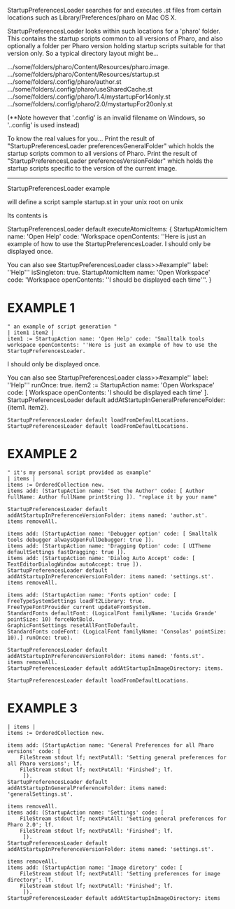 StartupPreferencesLoader searches for and executes .st files from certain locations such as Library/Preferences/pharo on Mac OS X.  StartupPreferencesLoader looks within such locations for a 'pharo' folder. This contains the startup scripts common to all versions of Pharo, and also optionally a folder per Pharo version holding startup scripts suitable for that version only.  So a typical directory layout might be....../some/folders/pharo/Content/Resources/pharo.image..../some/folders/pharo/Content/Resources/startup.st.../some/folders/.config/pharo/author.st.../some/folders/.config/pharo/useSharedCache.st.../some/folders/.config/pharo/1.4/mystartupFor14only.st.../some/folders/.config/pharo/2.0/mystartupFor20only.st(**Note however that '.config' is an invalid filename on Windows, so '..config' is used instead)To know the real values for you...Print the result of "StartupPreferencesLoader preferencesGeneralFolder" which holds the startup scripts common to all versions of Pharo.Print the result of "StartupPreferencesLoader preferencesVersionFolder" which holds the startup scripts specific to the version of the current image.-----------StartupPreferencesLoader examplewill define a script sample startup.st in your unix root on unix Its contents is StartupPreferencesLoader default executeAtomicItems: {	StartupAtomicItem name: 'Open Help' code: 'Workspace openContents: ''Here is just an example of how to use the StartupPreferencesLoader.I should only be displayed once.	You can also see StartupPreferencesLoader class>>#example'' label: ''Help''' isSingleton: true.	StartupAtomicItem name: 'Open Workspace' code: 'Workspace openContents: ''I should be displayed each time'''.}EXAMPLE 1============	" an example of script generation "	| item1 item2 |	item1 := StartupAction name: 'Open Help' code: 'Smalltalk tools workspace openContents: ''Here is just an example of how to use the StartupPreferencesLoader.I should only be displayed once.	 You can also see StartupPreferencesLoader class>>#example'' label: ''Help''' runOnce: true.	item2 := StartupAction name: 'Open Workspace' code:  [ Workspace openContents: 'I should be displayed each time' ].	StartupPreferencesLoader default addAtStartupInGeneralPreferenceFolder: {item1. item2}.		StartupPreferencesLoader default loadFromDefaultLocations.	StartupPreferencesLoader default loadFromDefaultLocations.EXAMPLE 2============	" it's my personal script provided as example"	| items |	items := OrderedCollection new.	items add: (StartupAction name: 'Set the Author' code: [ Author fullName: Author fullName printString ]). "replace it by your name"		StartupPreferencesLoader default addAtStartupInPreferenceVersionFolder: items named: 'author.st'.	items removeAll.		items add: (StartupAction name: 'Debugger option' code: [ Smalltalk tools debugger alwaysOpenFullDebugger: true ]).	items add: (StartupAction name: 'Dragging Option' code: [ UITheme defaultSettings fastDragging: true ]).	items add: (StartupAction name: 'Dialog Auto Accept' code: [ TextEditorDialogWindow autoAccept: true ]).	StartupPreferencesLoader default addAtStartupInPreferenceVersionFolder: items named: 'settings.st'.	items removeAll.		items add: (StartupAction name: 'Fonts option' code: [ FreeTypeSystemSettings loadFt2Library: true.		FreeTypeFontProvider current updateFromSystem.	StandardFonts defaultFont: (LogicalFont familyName: 'Lucida Grande' pointSize: 10) forceNotBold.	GraphicFontSettings resetAllFontToDefault.	StandardFonts codeFont: (LogicalFont familyName: 'Consolas' pointSize: 10).] runOnce: true).		StartupPreferencesLoader default addAtStartupInPreferenceVersionFolder: items named: 'fonts.st'.	items removeAll.	StartupPreferencesLoader default addAtStartupInImageDirectory: items.		StartupPreferencesLoader default loadFromDefaultLocations.EXAMPLE 3============	| items |	items := OrderedCollection new.		items add: (StartupAction name: 'General Preferences for all Pharo versions' code: [ 		FileStream stdout lf; nextPutAll: 'Setting general preferences for all Pharo versions'; lf.		FileStream stdout lf; nextPutAll: 'Finished'; lf.		 ]).	StartupPreferencesLoader default addAtStartupInGeneralPreferenceFolder: items named: 'generalSettings.st'.		items removeAll.	items add: (StartupAction name: 'Settings' code: [ 		FileStream stdout lf; nextPutAll: 'Setting general preferences for Pharo 2.0'; lf.		FileStream stdout lf; nextPutAll: 'Finished'; lf.		 ]).	StartupPreferencesLoader default addAtStartupInPreferenceVersionFolder: items named: 'settings.st'.		items removeAll.	items add: (StartupAction name: 'Image diretory' code: [ 		FileStream stdout lf; nextPutAll: 'Setting preferences for image directory'; lf.		FileStream stdout lf; nextPutAll: 'Finished'; lf.		 ]).	StartupPreferencesLoader default addAtStartupInImageDirectory: items 
